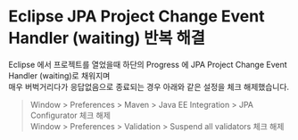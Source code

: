 # Eclipse JPA Project Change Event Handler (waiting) 반복 해결

Eclipse 에서 프로젝트를 열었을때 하단의 Progress 에 JPA Project Change Event Handler (waiting)로 채워지며  
매우 버벅거리다가 응답없음으로 종료되는 경우 아래와 같은 설정을 체크 해제했습니다.

> Window > Preferences > Maven > Java EE Integration > JPA Configurator 체크 해제   
> Window > Preferences > Validation > Suspend all validators 체크 해제